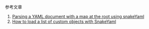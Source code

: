参考文章

1. [Parsing a YAML document with a map at the root using snakeYaml](https://stackoverflow.com/questions/28551081/parsing-a-yaml-document-with-a-map-at-the-root-using-snakeyaml)
2. [How to load a list of custom objects with SnakeYaml](https://stackoverflow.com/questions/56187845/how-to-load-a-list-of-custom-objects-with-snakeyaml)

